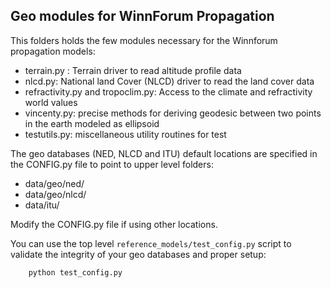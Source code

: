## Geo modules for WinnForum Propagation

This folders holds the few modules necessary for the Winnforum propagation
models:

 - terrain.py : Terrain driver to read altitude profile data
 - nlcd.py: National land Cover (NLCD) driver to read the land cover data
 - refractivity.py and tropoclim.py: Access to the climate and refractivity world values
 - vincenty.py: precise methods for deriving geodesic between two points in the earth
 modeled as ellipsoid
 - testutils.py: miscellaneous utility routines for test

The geo databases (NED, NLCD and ITU) default locations are specified in
the CONFIG.py file to point to upper level folders:
 - data/geo/ned/
 - data/geo/nlcd/
 - data/itu/ 
 
Modify the CONFIG.py file if using other locations.

You can use the top level `reference_models/test_config.py` script to validate
the integrity of your geo databases and proper setup:

```
    python test_config.py
```
